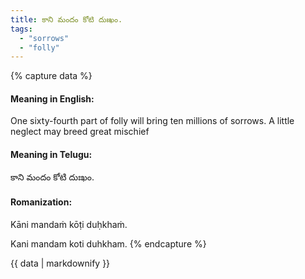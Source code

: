 ```yaml
---
title: కాని మందం కోటి దుఃఖం.
tags:
  - "sorrows"
  - "folly"
---
```


{% capture data %}
#### Meaning in English:
One sixty-fourth part of folly will bring ten millions of sorrows.
A little neglect may breed great mischief

#### Meaning in Telugu:
కాని మందం కోటి దుఃఖం.

#### Romanization:
Kāni mandaṁ kōṭi duḥkhaṁ.

Kani mandam koti duhkham.
{% endcapture %}

{{ data | markdownify }}

